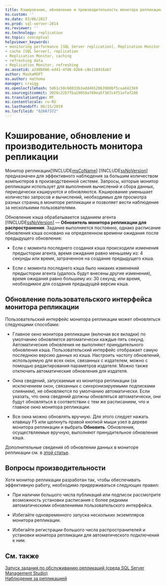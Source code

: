 ```yaml
---
title: Кэширование, обновление и производительность монитора репликации | Документация Майкрософт
ms.custom: ''
ms.date: 03/06/2017
ms.prod: sql-server-2014
ms.reviewer: ''
ms.technology: replication
ms.topic: conceptual
helpviewer_keywords:
- monitoring performance [SQL Server replication], Replication Monitor
- cache [SQL Server], replication
- Replication Monitor, caching
- refreshing data
- Replication Monitor, refreshing
ms.assetid: a2d8b666-ed41-4f86-b2b8-c8e118416ab7
author: MashaMSFT
ms.author: mathoma
manager: craigg
ms.openlocfilehash: 5d61c50c68033b3add4b52063980bf5caa042369
ms.sourcegitcommit: 3026c22b7fba19059a769ea5f367c4f51efaf286
ms.translationtype: MT
ms.contentlocale: ru-RU
ms.lasthandoff: 06/15/2019
ms.locfileid: "62667372"
---
```

# <a name="caching-refresh-and-replication-monitor-performance"></a>Кэширование, обновление и производительность монитора репликации
  Монитор репликации[!INCLUDE[msCoName](../../../includes/msconame-md.md)] [!INCLUDE[ssNoVersion](../../../includes/ssnoversion-md.md)] предназначен для эффективного наблюдения за большим количеством компьютеров в производственной системе. Запросы, которые монитор репликации использует для выполнения вычислений и сбора данных, периодически кэшируются и обновляются. Кэширование уменьшает количество запросов и вычислений, необходимых для просмотра разных страниц в мониторе репликации и позволяет вести наблюдение за несколькими пользователями.  
  
 Обновление кэша обрабатывается заданием агента [!INCLUDE[ssNoVersion](../../../includes/ssnoversion-md.md)] — **Обновитель монитора репликации для распространения**. Задание выполняется постоянно, однако расписание обновления кэша основано на определенном времени ожидания после предыдущего обновления:  
  
-   Если с момента последнего создания кэша происходили изменения предыстории агента, время ожидания равно меньшему из: 4 секунды или время, затраченное на создание предыдущего кэша.  
  
-   Если с момента последнего кэша было никаких изменений предыстории агента (удалось будут внесены другие изменения), время ожидания равно большему из: 30 секунд; или время, необходимое для создания предыдущей версии кэша.  
  
## <a name="refreshing-the-replication-monitor-user-interface"></a>Обновление пользовательского интерфейса монитора репликации  
 Пользовательский интерфейс монитора репликации может обновляться следующими способами:  
  
-   Главное окно монитора репликации (включая все вкладки) по умолчанию обновляется автоматически каждые пять секунд. Автоматические обновления не выполняют принудительного обновления кэша. Пользовательский интерфейс отображает самую последнюю версию данных из кэша. Настроить частоту обновлений, используемую для всех окон, связанных с издателем, можно с помощью редактирования параметров издателя. Можно также отключить автоматические обновления для издателя.  
  
-   Окна сведений, запускаемые из монитора репликации (за исключением окон, связанных с синхронизируемыми подписками слиянием), не обновляются по умолчанию автоматически. Если указать, что окна сведений должны обновляться автоматически, они будут обновляться в соответствии с тем же расписанием, что и главное окно монитора репликации.  
  
-   Все окна можно обновлять вручную. Для этого следует нажать клавишу F5 или щелкнуть правой кнопкой мыши узел в дереве монитора репликации и выбрать **Обновить**. Обновления, осуществляемые вручную, выполняют принудительное обновление кэша.  
  
 Дополнительные сведения об обновлении данных в мониторе репликации см. в [этой статье](refresh-data-in-replication-monitor.md).  
  
## <a name="performance-considerations"></a>Вопросы производительности  
 Хотя монитор репликации разработан так, чтобы обеспечивать эффективную работу, необходимо придерживаться следующих правил:  
  
-   При наличии большого числа публикаций или подписок рассмотрите возможность установки расписания с более редкими автоматическими обновлениями пользовательского интерфейса.  
  
-   Избегайте одновременного запуска нескольких экземпляров монитора репликации.  
  
-   Избегайте регистрации большого числа распространителей и установки монитора репликации для автоматического подключения к ним.  
  
## <a name="see-also"></a>См. также  
 [Запуск задания по обслуживанию репликаций (среда SQL Server Management Studio)](../../../ssms/sql-server-management-studio-ssms.md)   
 [Наблюдение за репликацией](../monitoring-replication.md)  
  
  
